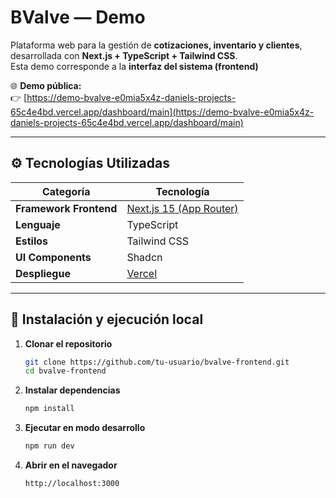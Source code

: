 # BValve — Demo

Plataforma web para la gestión de **cotizaciones, inventario y clientes**, desarrollada con **Next.js + TypeScript + Tailwind CSS**.  
Esta demo corresponde a la **interfaz del sistema (frontend)**

🌐 **Demo pública:**  
👉 [https://demo-bvalve-e0mia5x4z-daniels-projects-65c4e4bd.vercel.app/dashboard/main](https://demo-bvalve-e0mia5x4z-daniels-projects-65c4e4bd.vercel.app/dashboard/main)

---


## ⚙️ Tecnologías Utilizadas

| Categoría | Tecnología |
|------------|-------------|
| **Framework Frontend** | [Next.js 15 (App Router)](https://nextjs.org/) |
| **Lenguaje** | TypeScript |
| **Estilos** | Tailwind CSS |
| **UI Components** | Shadcn |
| **Despliegue** | [Vercel](https://vercel.com) |

---

## 🚀 Instalación y ejecución local

1. **Clonar el repositorio**
   ```bash
   git clone https://github.com/tu-usuario/bvalve-frontend.git
   cd bvalve-frontend
   ```

2. **Instalar dependencias**
   ```bash
   npm install
   
   ```
3. **Ejecutar en modo desarrollo**
   ```bash
   npm run dev
   
   ```

4. **Abrir en el navegador**
   ```bash
   http://localhost:3000

   
   ```
    
